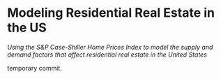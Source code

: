 # **Modeling Residential Real Estate in the US**
_Using the S&P Case-Shiller Home Prices Index to model the supply and demand factors that affect residential real estate in the United States_ 


temporary commit. 